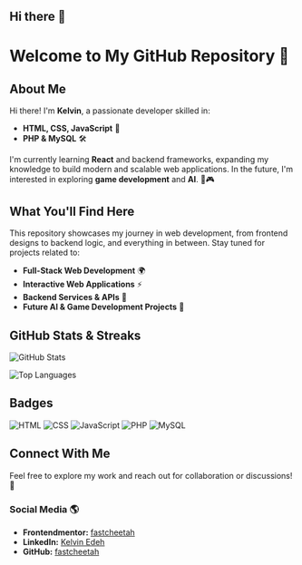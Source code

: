 ## Hi there 👋
# Welcome to My GitHub Repository 🚀

## About Me
Hi there! I'm **Kelvin**, a passionate developer skilled in:
- **HTML, CSS, JavaScript** 🎨
- **PHP & MySQL** 🛠️

I'm currently learning **React** and backend frameworks, expanding my knowledge to build modern and scalable web applications. In the future, I'm interested in exploring **game development** and **AI**. 🤖🎮

## What You'll Find Here
This repository showcases my journey in web development, from frontend designs to backend logic, and everything in between. Stay tuned for projects related to:
- **Full-Stack Web Development** 🌍
- **Interactive Web Applications** ⚡
- **Backend Services & APIs** 🔗
- **Future AI & Game Development Projects** 🎯

## GitHub Stats & Streaks
![GitHub Stats](https://github-readme-stats.vercel.app/api?username=fastcheetah&show_icons=true&theme=radical)
<!--[![GitHub Streak](https://github-readme-streak-stats.herokuapp.com?user=fastcheetah&theme=radical)](https://git.io/streak-stats)-->
![Top Languages](https://github-readme-stats.vercel.app/api/top-langs/?username=fastcheetah&layout=compact&theme=radical)

## Badges
![HTML](https://img.shields.io/badge/HTML-5-orange?style=for-the-badge&logo=html5)
![CSS](https://img.shields.io/badge/CSS-3-blue?style=for-the-badge&logo=css3)
![JavaScript](https://img.shields.io/badge/JavaScript-ES6-yellow?style=for-the-badge&logo=javascript)
![PHP](https://img.shields.io/badge/PHP-8-purple?style=for-the-badge&logo=php)
![MySQL](https://img.shields.io/badge/MySQL-Database-blue?style=for-the-badge&logo=mysql)

## Connect With Me
Feel free to explore my work and reach out for collaboration or discussions! 🚀

### Social Media 🌎
- **Frontendmentor:** [fastcheetah](https://www.frontendmentor.io/profile/fastcheetah)
- **LinkedIn:** [Kelvin Edeh](https://www.linkedin.com/in/kelvin-edeh-092864320/)
- **GitHub:** [fastcheetah](https://github.com/fastcheetah)

